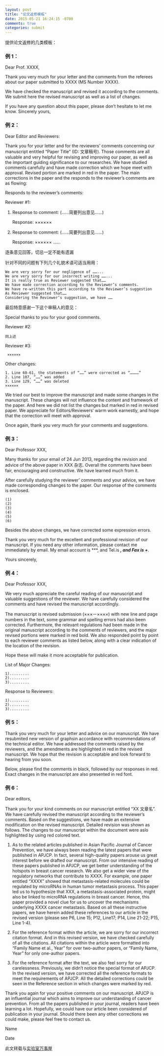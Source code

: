 ```yaml
---
layout: post
title: "论文返修模板"
date: 2015-05-21 16:24:15 -0700
comments: true
categories: submit
---
```


提供论文返修的几类模板：

### 例 1：
Dear Prof. XXXX,

Thank you very much for your letter and the comments from the referees about our
paper submitted to XXXX (MS Number XXXX).

We have checked the manuscript and revised it according to the comments. We submit
here the revised manuscript as well as a list of changes.

If you have any question about this paper, please don’t hesitate to let me know.
Sincerely yours,
<!--more-->

### 例 2：
Dear Editor and Reviewers:

Thank you for your letter and for the reviewers’ comments concerning our manuscript
entitled “Paper Title” (ID: 文章稿号). Those comments are all valuable and very
helpful for revising and improving our paper, as well as the important guiding
significance to our researches. We have studied comments carefully and have made
correction which we hope meet with approval. Revised portion are marked in red in
the paper. The main corrections in the paper and the responds to the reviewer’s
comments are as flowing:

Responds to the reviewer’s comments:

Reviewer #1:

1. Response to comment: (……简要列出意见……)
   
   Response: ××××××

2. Response to comment: (……简要列出意见……)

   Response: ××××××
   ……

逐条意见回答，切忌一定不能有遗漏

针对不同的问题有下列几个礼貌术语可适当用用：
    
    We are very sorry for our negligence of ……...
    We are very sorry for our incorrect writing ……...
    It is really true as Reviewer suggested that……
    We have made correction according to the Reviewer’s comments.
    We have re-written this part according to the Reviewer’s suggestion
    As Reviewer suggested that……
    Considering the Reviewer’s suggestion, we have ……
最后特意感谢一下这个审稿人的意见：

Special thanks to you for your good comments.

Reviewer #2:

    同上述
Reviewer #3:

     ××××××
Other changes:
    
    1. Line 60-61, the statements of “……” were corrected as “…………”
    2. Line 107, “……” was added
    3. Line 129, “……” was deleted
    ××××××

We tried our best to improve the manuscript and made some changes in the
manuscript. These changes will not influence the content and framework of the
paper. And here we did not list the changes but marked in red in revised paper.
We appreciate for Editors/Reviewers’ warm work earnestly, and hope that the
correction will meet with approval.

Once again, thank you very much for your comments and suggestions.

### 例 3：

Dear Professor XXX,

Many thanks for your email of 24 Jun 2013, regarding the revision and advice of the
above paper in XXX 杂志. Overall the comments have been fair, encouraging and
constructive. We have learned much from it.

After carefully studying the reviewer’ comments and your advice, we have made
corresponding changes to the paper. Our response of the comments is enclosed.

    (1)
    (2)
    (3)
    (4)
    (5)
    (6)

Besides the above changes, we have corrected some expression errors.

Thank you very much for the excellent and professional revision of our manuscript.
If you need any other information, please contact me immediately by email. My email
account is ***, and Tel.is ***, and Fax is +***.

Yours sincerely,

### 例 4：

Dear Professor XXX,

We very much appreciate the careful reading of our manuscript and valuable
suggestions of the reviewer. We have carefully considered the comments and have
revised the manuscript accordingly.

The manuscript is revised submission (×××－××××) with new line and
page numbers in the text, some grammar and spelling errors had also been corrected.
Furthermore, the relevant regulations had been made in the original manuscript
according to the comments of reviewers, and the major revised portions were marked
in red bold. We also responded point by point to each reviewer comments as listed 
below, along with a clear indication of the location of the revision.

Hope these will make it more acceptable for publication.

List of Major Changes:

    1).........
    2).........
    3).........
Response to Reviewers:

    1).........
    2).........
    3).........

### 例 5：

Thank you very much for your letter and advice on our manuscript. We have
resubmited new version of graphsin accordance with recommendations of the
technical editor. We have addressed the comments raised by the reviewers, and the
amendments are highlighted in red in the revised manuscript. We hope that the
revision is acceptable and look forward to hearing from you soon.

Below, please find the comments in black, followed by our responses in red.
Exact changes in the manuscript are also presented in red font.

### 例 6：

Dear editors,

Thank you for your kind comments on our manuscript entitled “XX 文章名”. We have
carefully revised the manuscript according to the reviewer’s comments. Based on the
suggestions, we have made an extensive modification on the revised manuscript.
Detailed revision was shown as follows. The changes to our manuscript within the
document were aslo highlighted by using red colored text.

1. As to the related articles published in Asian Pacific Journal of Cancer Prevention,
we have always been reading the latest papers that were published in APJCP. In fact, several high-quality papers arouse us great interest before we drafted our manuscript. From our intensive reading of these papers published in APJCP, we get better understanding of the hotspots in breast cancer research. We also get a
wider view of the regulatory networks that contribute to XXXX. For example, one
paper entitled “XXXX” showed that metastasis-related molecules could be
regulated by microRNAs in human tumor metastasis process. This paper led us to
hypothesize that XXX, a metastasis-associated protein, might also be linked to
microRNA regulations in breast cancer. Hence, this paper provided a novel clue
for us to uncover the mechanisms underlying XXXX cancer metastasis. Based on
all these instructive papers, we have herein added these references to our article in
the revised version (please see P6, Line 15; P12, Line17; P14, Line 21-22; P15,
Line 1-4).

2. For the reference format within the article, we are sorry for our incorrect citation
format. And in this revised version, we have checked carefully of all the citations.
All citations within the article were formatted into “Family Name et al., Year” for
over two-author papers, or “Family Name, Year” for only one-author papers.

3. For the reference format after the text, we also feel sorry for our carelessness.
Previously, we didn’t notice the special format of APJCP. In the revised version,
we have corrected all the reference formats to meet the requirements of APJCP.
All the detailed corrections could be seen in the Reference section in which
changes were marked by red. 

Thank you again for your positive comments on our manuscript. APJCP is an
influential journal which aims to improve our understanding of cancer prevention.
From all the papers published in your journal, readers have been learning a lot.
Hopefully, we could have our article been considered of publication in your
journal. Should there been any other corrections we could make, please feel free
to contact us.

Name

Date

此文转载与[实验室万事屋](http://pan.baidu.com/s/1gdEbG4r)